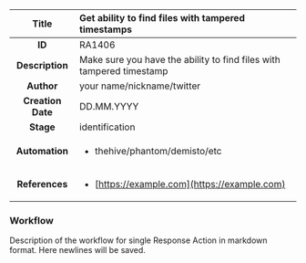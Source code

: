 | Title                       |  Get ability to find files with tampered timestamps         |
|:---------------------------:|:--------------------|
| **ID**                      | RA1406            |
| **Description**             | Make sure you have the ability to find files with tampered timestamp   |
| **Author**                  | your name/nickname/twitter        |
| **Creation Date**           | DD.MM.YYYY |
| **Stage**                   | identification         |
| **Automation** |<ul><li>thehive/phantom/demisto/etc</li></ul>|
| **References** |<ul><li>[https://example.com](https://example.com)</li></ul>|

### Workflow

Description of the workflow for single Response Action in markdown format.
Here newlines will be saved.
